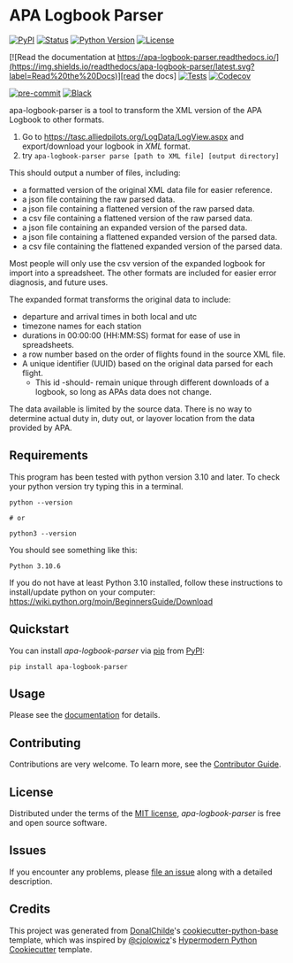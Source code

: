 # APA Logbook Parser

<!-- badges-begin -->
[![PyPI](https://img.shields.io/pypi/v/logbook-parser.svg)][pypi status]
[![Status](https://img.shields.io/pypi/status/logbook-parser.svg)][pypi status]
[![Python Version](https://img.shields.io/pypi/pyversions/logbook-parser)][pypi status]
[![License](https://img.shields.io/pypi/l/logbook-parser)][license]

[![Read the documentation at https://apa-logbook-parser.readthedocs.io/](https://img.shields.io/readthedocs/apa-logbook-parser/latest.svg?label=Read%20the%20Docs)][read the docs]
[![Tests](https://github.com/DonalChilde/logbook-parser/workflows/Tests/badge.svg)][tests]
[![Codecov](https://codecov.io/gh/DonalChilde/logbook-parser/branch/main/graph/badge.svg)][codecov]

[![pre-commit](https://img.shields.io/badge/pre--commit-enabled-brightgreen?logo=pre-commit&logoColor=white)][pre-commit]
[![Black](https://img.shields.io/badge/code%20style-black-000000.svg)][black]

[pypi status]: https://pypi.org/project/apa-logbook-parser/
[read the docs]: https://apa-logbook-parser.readthedocs.io/
[tests]: https://github.com/DonalChilde/logbook-parser/actions?workflow=Tests
[codecov]: https://app.codecov.io/gh/DonalChilde/logbook-parser
[pre-commit]: https://github.com/pre-commit/pre-commit
[black]: https://github.com/psf/black

<!-- badges-end -->
apa-logbook-parser is a tool to transform the XML version of the APA Logbook to other formats.

1. Go to <https://tasc.alliedpilots.org/LogData/LogView.aspx> and export/download your logbook in *XML* format.
2. try ```apa-logbook-parser parse [path to XML file] [output directory]```

This should output a number of files, including:

- a formatted version of the original XML data file for easier reference.
- a json file containing the raw parsed data.
- a json file containing a flattened version of the raw parsed data.
- a csv file containing a flattened version of the raw parsed data.
- a json file containing an expanded version of the parsed data.
- a json file containing a flattened expanded version of the parsed data.
- a csv file containing the flattened expanded version of the parsed data.

Most people will only use the csv version of the expanded logbook for import into a spreadsheet.
The other formats are included for easier error diagnosis, and future uses.

The expanded format transforms the original data to include:

- departure and arrival times in both local and utc
- timezone names for each station
- durations in 00:00:00 (HH:MM:SS) format for ease of use in spreadsheets.
- a row number based on the order of flights found in the source XML file.
- A unique identifier (UUID) based on the original data parsed for each flight.
  - This id -should- remain unique through different downloads of a logbook, so long as APAs data does not change.

The data available is limited by the source data.
There is no way to determine actual duty in, duty out, or layover location from the data provided by APA.

## Requirements

This program has been tested with python version 3.10 and later. To check your python version try typing this in a terminal.

```console
python --version

# or

python3 --version
```

You should see something like this:

```console
Python 3.10.6
```

If you do not have at least Python 3.10 installed, follow these instructions to install/update python on your computer: <https://wiki.python.org/moin/BeginnersGuide/Download>

## Quickstart

You can install *apa-logbook-parser* via [pip] from [PyPI]:

```console
pip install apa-logbook-parser
```

## Usage

Please see the [documentation] for details.

## Contributing

Contributions are very welcome.
To learn more, see the [Contributor Guide].

## License

Distributed under the terms of the [MIT license][license],
*apa-logbook-parser* is free and open source software.

## Issues

If you encounter any problems,
please [file an issue] along with a detailed description.

## Credits

This project was generated from [DonalChilde]'s [cookiecutter-python-base] template, which was inspired by [@cjolowicz]'s [Hypermodern Python Cookiecutter] template.

[@cjolowicz]: https://github.com/cjolowicz
[DonalChilde]: https://github.com/DonalChilde
[pypi]: https://pypi.org/
[hypermodern python cookiecutter]: https://github.com/cjolowicz/cookiecutter-hypermodern-python
[cookiecutter-python-base]: https://github.com/DonalChilde/cookiecutter-python-base
[file an issue]: https://github.com/DonalChilde/logbook-parser/issues
[pip]: https://pip.pypa.io/

<!-- github-only -->

[license]: https://github.com/DonalChilde/logbook-parser/blob/main/LICENSE
[contributor guide]: https://github.com/DonalChilde/logbook-parser/blob/main/CONTRIBUTING
[documentation]: https://apa-logbook-parser.readthedocs.io/en/latest/
